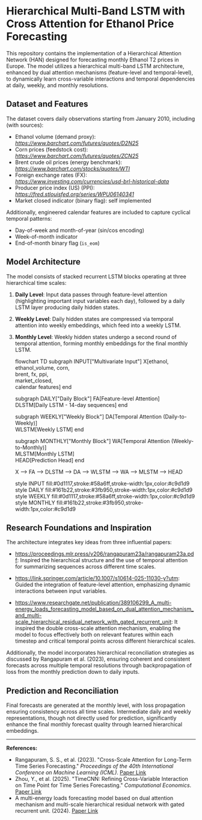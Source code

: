 # Hierarchical Multi-Band LSTM with Cross Attention for Ethanol Price Forecasting

This repository contains the implementation of a Hierarchical Attention Network (HAN) designed for forecasting monthly Ethanol T2 prices in Europe. The model utilizes a hierarchical multi-band LSTM architecture, enhanced by dual attention mechanisms (feature-level and temporal-level), to dynamically learn cross-variable interactions and temporal dependencies at daily, weekly, and monthly resolutions.

## Dataset and Features

The dataset covers daily observations starting from January 2010, including (with sources): 

* Ethanol volume (demand proxy): _https://www.barchart.com/futures/quotes/D2N25_
* Corn prices (feedstock cost): _https://www.barchart.com/futures/quotes/ZCN25_
* Brent crude oil prices (energy benchmark): _https://www.barchart.com/stocks/quotes/WTI_
* Foreign exchange rates (FX): _https://www.investing.com/currencies/usd-brl-historical-data_
* Producer price index (US) (PPI): _https://fred.stlouisfed.org/series/WPU06140341_
* Market closed indicator (binary flag): self implemented 

Additionally, engineered calendar features are included to capture cyclical temporal patterns:

* Day-of-week and month-of-year (sin/cos encoding)
* Week-of-month indicator
* End-of-month binary flag (`is_eom`)

## Model Architecture

The model consists of stacked recurrent LSTM blocks operating at three hierarchical time scales:

1. **Daily Level**: Input data passes through feature-level attention (highlighting important input variables each day), followed by a daily LSTM layer producing daily hidden states.
2. **Weekly Level**: Daily hidden states are compressed via temporal attention into weekly embeddings, which feed into a weekly LSTM.
3. **Monthly Level**: Weekly hidden states undergo a second round of temporal attention, forming monthly embeddings for the final monthly LSTM.

   flowchart TD
    subgraph INPUT["Multivariate Input"]
        X[ethanol, ethanol_volume, corn,<br> brent, fx, ppi,<br>market_closed,<br>calendar features]
    end

    subgraph DAILY["Daily Block"]
        FA[Feature-level Attention]<br>
        DLSTM[Daily LSTM - 14-day sequences]
    end

    subgraph WEEKLY["Weekly Block"]
        DA[Temporal Attention (Daily-to-Weekly)]<br>
        WLSTM[Weekly LSTM]
    end

    subgraph MONTHLY["Monthly Block"]
        WA[Temporal Attention (Weekly-to-Monthly)]<br>
        MLSTM[Monthly LSTM]<br>
        HEAD[Prediction Head]
    end

    X --> FA --> DLSTM --> DA --> WLSTM --> WA --> MLSTM --> HEAD

    style INPUT fill:#0d1117,stroke:#58a6ff,stroke-width:1px,color:#c9d1d9
    style DAILY fill:#161b22,stroke:#3fb950,stroke-width:1px,color:#c9d1d9
    style WEEKLY fill:#0d1117,stroke:#58a6ff,stroke-width:1px,color:#c9d1d9
    style MONTHLY fill:#161b22,stroke:#3fb950,stroke-width:1px,color:#c9d1d9

## Research Foundations and Inspiration

The architecture integrates key ideas from three influential papers:

* https://proceedings.mlr.press/v206/rangapuram23a/rangapuram23a.pdf: Inspired the hierarchical structure and the use of temporal attention for summarizing sequences across different time scales.

* https://link.springer.com/article/10.1007/s10614-025-11030-y?utm: Guided the integration of feature-level attention, emphasizing dynamic interactions between input variables.

* https://www.researchgate.net/publication/389106299_A_multi-energy_loads_forecasting_model_based_on_dual_attention_mechanism_and_multi-scale_hierarchical_residual_network_with_gated_recurrent_unit: It inspired the double cross-scale attention mechanism, enabling the model to focus effectively both on relevant features within each timestep and critical temporal points across different hierarchical scales.

Additionally, the model incorporates hierarchical reconciliation strategies as discussed by Rangapuram et al. (2023), ensuring coherent and consistent forecasts across multiple temporal resolutions through backpropagation of loss from the monthly prediction down to daily inputs.

## Prediction and Reconciliation

Final forecasts are generated at the monthly level, with loss propagation ensuring consistency across all time scales. Intermediate daily and weekly representations, though not directly used for prediction, significantly enhance the final monthly forecast quality through learned hierarchical embeddings.

---

**References:**

* Rangapuram, S. S., et al. (2023). "Cross-Scale Attention for Long-Term Time Series Forecasting." *Proceedings of the 40th International Conference on Machine Learning (ICML)*. [Paper Link](https://proceedings.mlr.press/v206/rangapuram23a/rangapuram23a.pdf)
* Zhou, Y., et al. (2025). "TimeCNN: Refining Cross-Variable Interaction on Time Point for Time Series Forecasting." *Computational Economics*. [Paper Link](https://link.springer.com/article/10.1007/s10614-025-11030-y?utm_source=chatgpt.com)
* A multi-energy loads forecasting model based on dual attention mechanism and multi-scale hierarchical residual network with gated recurrent unit. (2024). [Paper Link](https://www.researchgate.net/publication/389106299_A_multi-energy_loads_forecasting_model_based_on_dual_attention_mechanism_and_multi-scale_hierarchical_residual_network_with_gated_recurrent_unit)
